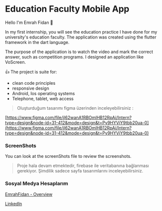 # Education Faculty Mobile App


Hello I'm Emrah Fidan 👋 

In my first internship, you will see the education practice I have done for my university's education faculty. The application was created using the flutter framework in the dart language.

The purpose of the application is to watch the video and mark the correct answer, such as competition programs. I designed an application like VoScreen.

<aside>
👍 The project is suite for:

- clean code principles
- responsive design
- Android, Ios operating systems
- Telephone, tablet, web access
</aside>


> Oluşturduğum tasarımı figma üzerinden inceleyebilirsiniz :
> 

[https://www.figma.com/file/jl62wanA1RBOmlHB12RpAi/Intern?type=design&node-id=31-412&mode=design&t=Py9HYViY9tbb20ua-0](https://www.figma.com/file/jl62wanA1RBOmlHB12RpAi/Intern?type=design&node-id=31-412&mode=design&t=Py9HYViY9tbb20ua-0) 


### ScreenShots
You can look at the screenShots file to review the screenshots. 

> Proje hala devam etmektedir, firebase ile veritabanına bağlanması gerekiyor. Şimdilik sadece sayfa tasarımlarını inceleyebilirsiniz.
> 


### Sosyal Medya Hesaplarım

[EmrahFidan - Overview](https://github.com/EmrahFidan)

[Linkedln](https://www.linkedin.com/in/emrah-fidann/)
